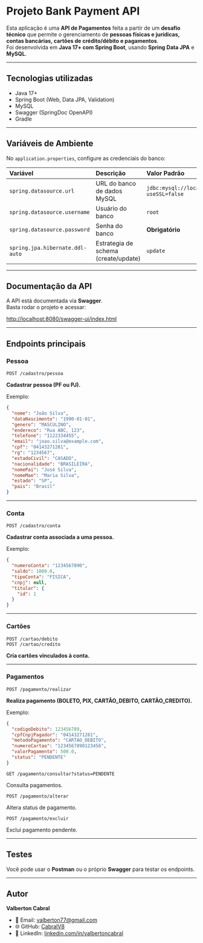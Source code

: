 # Projeto Bank Payment API 

Esta aplicação é uma **API de Pagamentos** feita a partir de um **desafio técnico** que permite o gerenciamento de **pessoas físicas e jurídicas, contas bancárias, cartões de crédito/débito e pagamentos**.  
Foi desenvolvida em **Java 17+ com Spring Boot**, usando **Spring Data JPA** e **MySQL**.

---

##  Tecnologias utilizadas
- Java 17+
- Spring Boot (Web, Data JPA, Validation)
- MySQL
- Swagger (SpringDoc OpenAPI)
- Gradle

---

##  Variáveis de Ambiente

No `application.properties`, configure as credenciais do banco:

| Variável                      | Descrição                       | Valor Padrão                                    |
|:------------------------------|:--------------------------------|:------------------------------------------------|
| `spring.datasource.url`       | URL do banco de dados MySQL     | `jdbc:mysql://localhost:3306/fadesp?useSSL=false` |
| `spring.datasource.username`  | Usuário do banco                | `root`                                          |
| `spring.datasource.password`  | Senha do banco                  | **Obrigatório**                                 |
| `spring.jpa.hibernate.ddl-auto` | Estrategia de schema (create/update) | `update` |

---

## Documentação da API

A API está documentada via **Swagger**.  
Basta rodar o projeto e acessar:

 [http://localhost:8080/swagger-ui/index.html](http://localhost:8080/swagger-ui/index.html)

---

## Endpoints principais

### Pessoa
```http
POST /cadastro/pessoa
```
**Cadastrar pessoa (PF ou PJ).**

Exemplo:
```json
{
  "nome": "João Silva",
  "dataNascimento": "1990-01-01",
  "genero": "MASCULINO",
  "endereco": "Rua ABC, 123",
  "telefone": "1122334455",
  "email": "joao.silva@example.com",
  "cpf": "04143271281",
  "rg": "1234567",
  "estadoCivil": "CASADO",
  "nacionalidade": "BRASILEIRA",
  "nomePai": "José Silva",
  "nomeMae": "Maria Silva",
  "estado": "SP",
  "pais": "Brasil"
}
```

---

### Conta
```http
POST /cadastro/conta
```
**Cadastrar conta associada a uma pessoa.**

Exemplo:
```json
{
  "numeroConta": "1234567890",
  "saldo": 1000.0,
  "tipoConta": "FISICA",
  "cnpj": null,
  "titular": {
    "id": 1
  }
}
```

---

### Cartões
```http
POST /cartao/debito
POST /cartao/credito
```
**Cria cartões vinculados à conta.**

---

### Pagamentos
```http
POST /pagamento/realizar
```
**Realiza pagamento (BOLETO, PIX, CARTÃO_DEBITO, CARTÃO_CREDITO).**

Exemplo:
```json
{
  "codigoDebito": 123456789,
  "cpfCnpjPagador": "04143271281",
  "metodoPagamento": "CARTAO_DEBITO",
  "numeroCartao": "1234567890123456",
  "valorPagamento": 500.0,
  "status": "PENDENTE"
}
```

```http
GET /pagamento/consultar?status=PENDENTE
```
Consulta pagamentos.

```http
POST /pagamento/alterar
```
Altera status de pagamento.

```http
POST /pagamento/excluir
```
Exclui pagamento pendente.

---

## Testes

Você pode usar o **Postman** ou o próprio **Swagger** para testar os endpoints.  

---

##  Autor

**Valberton Cabral**

- 📧 Email: valberton77@gmail.com
- 🌐 GitHub: [CabralV8](https://github.com/CabralV8)
- 💼 LinkedIn: [linkedin.com/in/valbertoncabral](https://www.linkedin.com/in/valbertoncabral)
